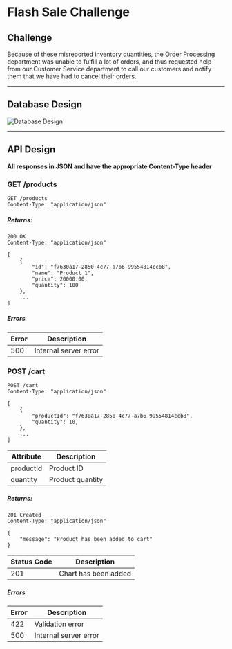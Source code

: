 Flash Sale Challenge
====================

## Challenge

Because of these misreported inventory quantities, the Order Processing department was unable to fulfill a lot of
orders, and thus requested help from our Customer Service department to call our customers and notify them that we have
had to cancel their orders.

-------------------------------------------------------------------------

## Database Design

![Database Design](https://imgur.com/download/JpfmHlJ/)

-------------------------------------------------------------------------

## API Design

**All responses in JSON and have the appropriate Content-Type header**

### GET /products

```
GET /products
Content-Type: "application/json"
```

##### Returns:

```
200 OK
Content-Type: "application/json"

[
    {
        "id": "f7630a17-2850-4c77-a7b6-99554814ccb8",
        "name": "Product 1",
        "price": 20000.00,
        "quantity": 100
    },
    ...
]
```

##### Errors

Error | Description
----- | ------------
500   | Internal server error

### POST /cart

```
POST /cart
Content-Type: "application/json"

[
    {
        "productId": "f7630a17-2850-4c77-a7b6-99554814ccb8",
        "quantity": 10,
    },
    ...
]
```

Attribute | Description
--------- | -----------
productId | Product ID
quantity  | Product quantity


##### Returns:

```
201 Created
Content-Type: "application/json"

{
    "message": "Product has been added to cart"
}
```

Status Code | Description
----------- | -----------
201         | Chart has been added

##### Errors

Error | Description
----- | ------------
422   | Validation error
500   | Internal server error